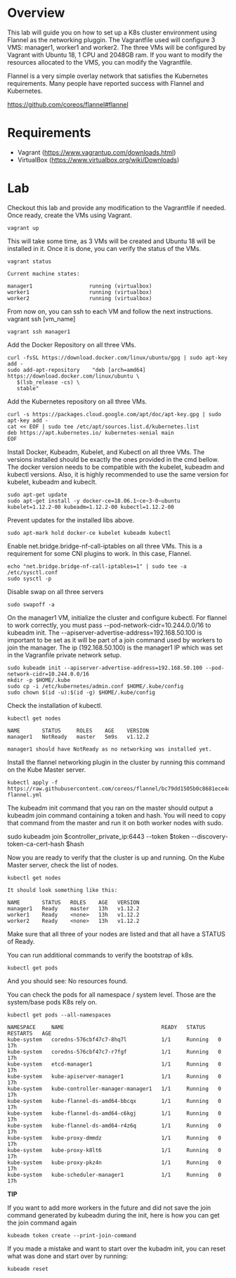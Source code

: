 # Overview
This lab will guide you on how to set up a K8s cluster environment using Flannel as the networking pluggin. The Vagrantfile used will
configure 3 VMS: manager1, worker1 and worker2. The three VMs will be configured by Vagrant with Ubuntu 18, 1 CPU and 2048GB ram. 
If you want to modify the resources allocated to the VMS, you can modify the Vagrantfile.

Flannel is a very simple overlay network that satisfies the Kubernetes requirements. Many people have reported success with Flannel and Kubernetes.

https://github.com/coreos/flannel#flannel


# Requirements
- Vagrant (https://www.vagrantup.com/downloads.html)
- VirtualBox (https://www.virtualbox.org/wiki/Downloads)

# Lab

Checkout this lab and provide any modification to the Vagrantfile if needed. Once ready, create the VMs using Vagrant.

```
vagrant up
```

This will take some time, as 3 VMs will be created and Ubuntu 18 will be installed in it. Once it is done, you can verify the status of
the VMs.

```
vagrant status
```
```
Current machine states:

manager1                  running (virtualbox)
worker1                   running (virtualbox)
worker2                   running (virtualbox)
```

From now on, you can ssh to each VM and follow the next instructions. vagrant ssh [vm_name]

```
vagrant ssh manager1
```

Add the Docker Repository on all three VMs.

```
curl -fsSL https://download.docker.com/linux/ubuntu/gpg | sudo apt-key add -
sudo add-apt-repository    "deb [arch=amd64] https://download.docker.com/linux/ubuntu \
   $(lsb_release -cs) \
   stable"
```

Add the Kubernetes repository on all three VMs.

```
curl -s https://packages.cloud.google.com/apt/doc/apt-key.gpg | sudo apt-key add -
cat << EOF | sudo tee /etc/apt/sources.list.d/kubernetes.list
deb https://apt.kubernetes.io/ kubernetes-xenial main
EOF
```

Install Docker, Kubeadm, Kubelet, and Kubectl on all three VMs. The versions installed should be exactly the ones provided in the cmd bellow.
The docker version needs to be compatible with the kubelet, kubeadm and kubectl versions. Also, it is highly recommended to use the same version for kubelet, kubeadm and kubeclt.

```
sudo apt-get update
sudo apt-get install -y docker-ce=18.06.1~ce~3-0~ubuntu kubelet=1.12.2-00 kubeadm=1.12.2-00 kubectl=1.12.2-00
```

Prevent updates for the installed libs above.

```
sudo apt-mark hold docker-ce kubelet kubeadm kubectl
```

Enable net.bridge.bridge-nf-call-iptables on all three VMs. This is a requirement for some CNI plugins to work. In this case, Flannel.

```
echo "net.bridge.bridge-nf-call-iptables=1" | sudo tee -a /etc/sysctl.conf
sudo sysctl -p
```

Disable swap on all three servers

```
sudo swapoff -a
```

On the manager1 VM, initialize the cluster and configure kubectl. For flannel to work correctly, you must pass --pod-network-cidr=10.244.0.0/16 to kubeadm init.
The --apiserver-advertise-address=192.168.50.100 is important to be set as it will be part of a join command used by workers to join the manager.
The ip (192.168.50.100) is the manager1 IP which was set in the Vagranfile private network setup.

```
sudo kubeadm init --apiserver-advertise-address=192.168.50.100 --pod-network-cidr=10.244.0.0/16
mkdir -p $HOME/.kube
sudo cp -i /etc/kubernetes/admin.conf $HOME/.kube/config
sudo chown $(id -u):$(id -g) $HOME/.kube/config
```

Check the installation of kubectl.

```
kubectl get nodes

NAME       STATUS     ROLES    AGE    VERSION
manager1   NotReady   master   5m9s   v1.12.2

manager1 should have NotReady as no networking was installed yet.
```

Install the flannel networking plugin in the cluster by running this command on the Kube Master server.

```
kubectl apply -f https://raw.githubusercontent.com/coreos/flannel/bc79dd1505b0c8681ece4de4c0d86c5cd2643275/Documentation/kube-flannel.yml
```

The kubeadm init command that you ran on the master should output a kubeadm join command containing a token and hash. You will need to copy that command from the master and run it on both worker nodes with sudo.

sudo kubeadm join $controller_private_ip:6443 --token $token --discovery-token-ca-cert-hash $hash

Now you are ready to verify that the cluster is up and running. On the Kube Master server, check the list of nodes.

```
kubectl get nodes
```
```
It should look something like this:

NAME       STATUS   ROLES    AGE   VERSION
manager1   Ready    master   13h   v1.12.2
worker1    Ready    <none>   13h   v1.12.2
worker2    Ready    <none>   13h   v1.12.2
```

Make sure that all three of your nodes are listed and that all have a STATUS of Ready.

You can run additional commands to verify the bootstrap of k8s.

```
kubectl get pods
```

And you should see: No resources found. 

You can check the pods for all namespace / system level. Those are the system/base pods K8s rely on.

```
kubectl get pods --all-namespaces
```
```
NAMESPACE     NAME                               READY   STATUS    RESTARTS   AGE
kube-system   coredns-576cbf47c7-8hq7l           1/1     Running   0          17h
kube-system   coredns-576cbf47c7-r7fgf           1/1     Running   0          17h
kube-system   etcd-manager1                      1/1     Running   0          17h
kube-system   kube-apiserver-manager1            1/1     Running   0          17h
kube-system   kube-controller-manager-manager1   1/1     Running   0          17h
kube-system   kube-flannel-ds-amd64-bbcqx        1/1     Running   0          17h
kube-system   kube-flannel-ds-amd64-c6kgj        1/1     Running   0          17h
kube-system   kube-flannel-ds-amd64-r4z6q        1/1     Running   0          17h
kube-system   kube-proxy-dmmdz                   1/1     Running   0          17h
kube-system   kube-proxy-k8lt6                   1/1     Running   0          17h
kube-system   kube-proxy-pkz4n                   1/1     Running   0          17h
kube-system   kube-scheduler-manager1            1/1     Running   0          17h
```

**TIP**

If you want to add more workers in the future and did not save the join command generated by kubeadm during the init, here is how you can get the join command again 

```
kubeadm token create --print-join-command
```

If you made a mistake and want to start over the kubadm init, you can reset what was done and start over by running:

```
kubeadm reset
```
